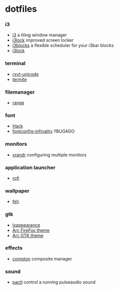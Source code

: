# dotfiles

### i3
 - [i3](https://i3wm.org/) a tiling window manager 
 - [i3lock](https://github.com/i3/i3lock) improved screen locker
 - [i3blocks](https://github.com/vivien/i3blocks) a flexible scheduler for your i3bar blocks
 - [i3lock](https://www.reddit.com/r/unixporn/comments/3358vu/i3lock_unixpornworthy_lock_screen/)

### terminal
 - [rxvt-unicode](https://wiki.archlinux.org/index.php/rxvt-unicode#Clickable_URLs) 
 - [termite](https://github.com/thestinger/termite) 

### filemanager
 - [range](https://github.com/ranger/ranger) 

### font
 - [Hack](https://github.com/source-foundry/Hack)
 - [fontconfig-infinality](http://www.webupd8.org/2013/06/better-font-rendering-in-linux-with.html) !!BUGADO

### monitors
 - [xrandr](https://wiki.archlinux.org/index.php/xrandr) configuring multiple monitors

### application launcher
 - [rofi](https://github.com/DaveDavenport/rofi/)

### wallpaper
 - [feh](https://wiki.archlinux.org/index.php/feh)

### gtk
 - [lxappearance](https://wiki.lxde.org/pt/LXAppearance)
 - [Arc FireFox theme](https://github.com/horst3180/arc-firefox-theme)
 - [Arc GTK theme](https://github.com/horst3180/Arc-theme)

### effects
 - [compton](https://wiki.archlinux.org/index.php/Compton) composite manager

### sound
 - [pactl](https://wiki.archlinux.org/index.php/PulseAudio/Examples) control a running pulseaudio sound

